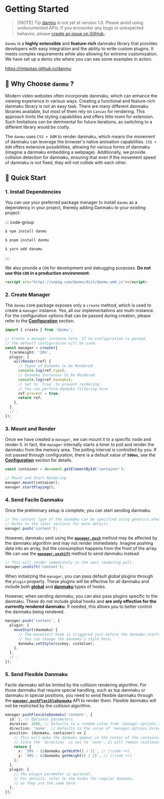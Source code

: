 # Getting Started

> [!NOTE] Tip
> <a href="https://www.npmjs.com/package/danmu">danmu</a> is not yet at version 1.0. Please avoid using undocumented APIs. If you encounter any bugs or unexpected behavior, please <a href="https://github.com/imtaotao/danmu/issues/new">create an issue on GitHub</a>。

`danmu` is a **highly extensible** and **feature-rich** danmaku library that provides developers with easy integration and the ability to write custom plugins. It meets complex requirements while also allowing for extreme customization. We have set up a demo site where you can see some examples in action.

https://imtaotao.github.io/danmu

## 🎯 Why Choose `danmu` ?

Modern video websites often incorporate danmaku, which can enhance the viewing experience in various ways. Creating a functional and feature-rich danmaku library is not an easy task. There are many different danmaku libraries available, but most of them rely on `Canvas` for rendering. This approach limits the styling capabilities and offers little room for extension. Such limitations can be detrimental for future iterations, as switching to a different library would be costly.

The `danmu` uses `CSS + DOM` to render danmaku, which means the movement of danmaku can leverage the browser's native animation capabilities. `CSS + DOM` offers extensive possibilities, allowing for various forms of danmaku (imagine a danmaku embedding a webpage). Additionally, we provide collision detection for danmaku, ensuring that even if the movement speed of danmaku is not fixed, they will not collide with each other.

## 🚀 Quick Start

### 1. Install Dependencies

You can use your preferred package manager to install `danmu` as a dependency in your project, thereby adding Danmaku to your existing project:

::: code-group

```sh [npm]
$ npm install danmu
```

```sh [pnpm]
$ pnpm install danmu
```

```sh [yarn]
$ yarn add danamu
```

:::

We also provide a `CDN` for development and debugging purposes. **Do not use this `CDN` in a production environment**:

```html
<script src="https://unpkg.com/danmu/dist/danmu.umd.js"></script>
```

### 2. Create Manager

The `danmu` core package exposes only a `create` method, which is used to create a `manager` instance. Yes, all our implementations are multi-instance. For the configuration options that can be passed during creation, please refer to the [**Configuration**](../reference/manager-configuration) section.

```ts
import { create } from 'danmu';

// Create a manager instance here. If no configuration is passed,
// the default configuration will be used.
const manager = create({
  trackHeight: '20%',
  plugin: {
    willRender(ref) {
      // Types of Danmaku to be Rendered
      console.log(ref.type);
      // Danmaku Instances to be Rendered
      console.log(ref.danmaku);
      // Set to `true` to prevent rendering.
      // You can perform danmaku filtering here
      ref.prevent = true;
      return ref;
    },
  },
  // .
});
```

### 3. Mount and Render

Once we have created a `manager`, we can mount it to a specific node and render it. In fact, the `manager` internally starts a timer to poll and render the danmaku from the memory area. The polling interval is controlled by you. If not passed through configuration, there is a default value of **`500ms`**, see the [**Configuration**](../reference/manager-configuration) section for details.

```ts
const container = document.getElementById('container');

// Mount and Start Rendering
manager.mount(container);
manager.startPlaying();
```

### 4. Send Facile Danmaku

Once the preliminary setup is complete, you can start sending danmaku.

```ts
// The content type of the danmaku can be specified using generics when creating the manager.
// Refer to the later sections for more details.
manager.push('content');
```

However, danmaku sent using the [**`manager.push`**](../reference/manager-api/#manager-push) method may be affected by the danmaku algorithm and may not render immediately. Imagine pushing data into an array, but the consumption happens from the front of the array. We can use the [**`manager.unshift`**](../reference/manager-api/#manager-unshift) method to send danmaku instead.

```ts
// This will render immediately in the next rendering poll.
manager.unshift('content');
```

When initializing the `manager`, you can pass default global plugins through the `plugin` property. These plugins will be effective for all danmaku and include both [**global**](../reference/manager-hooks) and [**danmaku**](../reference/danmaku-hooks) types of hooks.

However, when sending danmaku, you can also pass plugins specific to the danmaku. These do not include global hooks and **are only effective for the currently rendered danmaku**. If needed, this allows you to better control the danmaku being rendered.

```ts
manager.push('content', {
  plugin: {
    moveStart(danmaku) {
      // The moveStart hook is triggered just before the danmaku starts moving.
      // You can change the danmaku's style here.
      danmaku.setStyle(csskey, cssValue);
    },
  },
  // .
});
```

### 5. Send Flexible Danmaku

Facile danmaku will be limited by the collision rendering algorithm. For those danmaku that require special handling, such as top danmaku or danmaku in special positions, you need to send flexible danmaku through the [**`manager.pushFlexibleDanmaku`**](../reference/manager-api/#manager-pushflexibledanmaku) API to render them. Flexible danmaku will not be restricted by the collision algorithm.

```ts
manager.pushFlexibleDanmaku('content', {
  id: 1, // Optional parameters
  duration: 1000, // Defaults to a random value from `manager.options.times`
  direction: 'none', // Defaults to the value of `manager.options.direction`
  position: (danmaku, container) => {
    // This will make the danmaku appear in the center of the container.
    // Since the `direction` is set to `none`, it will remain stationary for `1s`
    return {
      x: `50% - ${danmaku.getWidth() / 2}`, // [!code ++]
      y: `50% - ${danmaku.getHeight() / 2}`, // [!code ++]
    };
  },
  plugin: {
    // The plugin parameter is optional.
    // For details, refer to the hooks for regular danmaku,
    // as they are the same here.
  },
});
```
